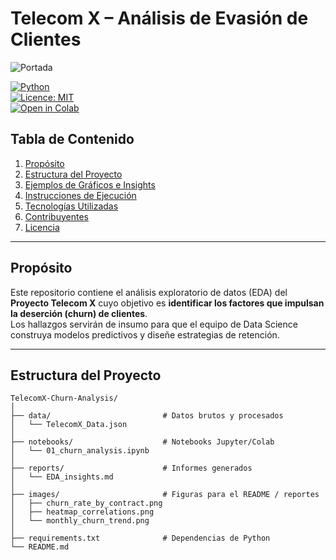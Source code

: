 # Telecom X – Análisis de Evasión de Clientes

![Portada](images/cover.png)

[![Python](https://img.shields.io/badge/python-3.10%2B-blue.svg)](https://www.python.org/)  
[![Licence: MIT](https://img.shields.io/badge/licence-MIT-green.svg)](LICENSE)  
[![Open in Colab](https://colab.research.google.com/assets/colab-badge.svg)](https://colab.research.google.com/github/<tu-usuario>/TelecomX-Churn-Analysis/blob/main/notebooks/01_churn_analysis.ipynb)

## Tabla de Contenido
1. [Propósito](#propósito)
2. [Estructura del Proyecto](#estructura-del-proyecto)
3. [Ejemplos de Gráficos e Insights](#ejemplos-de-gráficos-e-insights)
4. [Instrucciones de Ejecución](#instrucciones-de-ejecución)
5. [Tecnologías Utilizadas](#tecnologías-utilizadas)
6. [Contribuyentes](#contribuyentes)
7. [Licencia](#licencia)

---

## Propósito

Este repositorio contiene el análisis exploratorio de datos (EDA) del **Proyecto Telecom X** cuyo objetivo es **identificar los factores que impulsan la deserción (churn) de clientes**.  
Los hallazgos servirán de insumo para que el equipo de Data Science construya modelos predictivos y diseñe estrategias de retención.

---

## Estructura del Proyecto

```text
TelecomX-Churn-Analysis/
│
├── data/                         # Datos brutos y procesados
│   └── TelecomX_Data.json
│
├── notebooks/                    # Notebooks Jupyter/Colab
│   └── 01_churn_analysis.ipynb
│
├── reports/                      # Informes generados
│   └── EDA_insights.md
│
├── images/                       # Figuras para el README / reportes
│   ├── churn_rate_by_contract.png
│   ├── heatmap_correlations.png
│   └── monthly_churn_trend.png
│
├── requirements.txt              # Dependencias de Python
└── README.md
